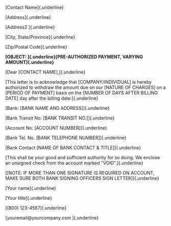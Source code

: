 [Contact Name]{.underline}

[Address]{.underline}

[Address2 ]{.underline}

[City, State/Province]{.underline}

[Zip/Postal Code]{.underline}

**[OBJECT: ]{.underline}[PRE-AUTHORIZED PAYMENT, VARYING
AMOUNT]{.underline}**

[Dear \[CONTACT NAME\],]{.underline}

[This letter is to acknowledge that \[COMPANY/INDIVIDUAL\] is hereby
authorized to withdraw the amount due on our \[NATURE OF CHARGES\] on a
\[PERIOD OF PAYMENT\] basis on the \[NUMBER OF DAYS AFTER BILLING DATE\]
day after the billing date:]{.underline}

[Bank: \[BANK NAME AND ADDRESS\]]{.underline}

[Bank Transit No: \[BANK TRANSIT NO.\]]{.underline}

[Account No: \[ACCOUNT NUMBER\]]{.underline}

[Bank Tel. No. \[BANK TELEPHONE NUMBER\]]{.underline}

[Bank Contact \[NAME OF BANK CONTACT & TITLE\]]{.underline}

[This shall be your good and sufficient authority for so doing. We
enclose an unsigned check from the account marked \"VOID\".]{.underline}

[\[NOTE: IF MORE THAN ONE SIGNATURE IS REQUIRED ON ACCOUNT, MAKE SURE
BOTH BANK SIGNING OFFICERS SIGN LETTER\]]{.underline}

[Your name]{.underline}

[Your title]{.underline}

[(800) 123-4567]{.underline}

[youremail\@yourcompany.com ]{.underline}
